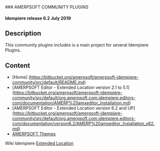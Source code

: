 ### AMERPSOFT COMMUNITY PLUGINS 
#### Idempiere release 6.2 July 2019

## <b>Description</b>

This community plugins includes is a main project for several Idempiere Plugins.

## <b>Content</b>
- [Home] (https://bitbucket.org/amerpsoft/amerpsoft-idempiere-community/src/default/README.md)
- [AMERPSOFT Editor - Extended Location version 2.1 to 5.1] (https://bitbucket.org/amerpsoft/amerpsoft-idempiere-community/src/default/org.amerpsoft.com.idempiere.editors-com/documentation/AMERP%20amxeditor_Installation.md)
- [AMERPSOFT Editor - Extended Location version 6.2 and UP] (https://bitbucket.org/amerpsoft/amerpsoft-idempiere-community/src/default/org.amerpsoft.com.idempiere.editors-com/documentation/version6.2/AMERP%20amxeditor_Installation_v62.md)
- [AMERPSOFT Themes](https://bitbucket.org/amerpsoft/amerpsoft-idempiere-community/src/default/org.amerpsoft.com.idempiere.themes-com/README.md)

Wiki Idempiere [Extended Location](http://wiki.idempiere.org/en/Plugin:_Extended_Location)